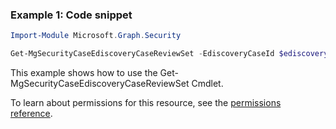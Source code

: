 ### Example 1: Code snippet

```powershellImport-Module Microsoft.Graph.Security

Get-MgSecurityCaseEdiscoveryCaseReviewSet -EdiscoveryCaseId $ediscoveryCaseId -EdiscoveryReviewSetId $ediscoveryReviewSetId
```
This example shows how to use the Get-MgSecurityCaseEdiscoveryCaseReviewSet Cmdlet.
To learn about permissions for this resource, see the [permissions reference](/graph/permissions-reference).


